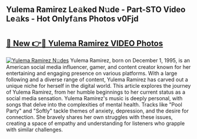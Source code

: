 ## Yulema Ramirez Le𝚊ked N𝚞de - Part-STO Video Le𝚊ks - Hot Onlyf𝚊ns Photos v0Fjd

# <h2><a href="http://ac4545.deff.icu/?id=Yulema+Ramirez">🔗 New 👉🔴 Yulema Ramirez VIDEO Photos</a></h2>

[![Yulema Ramirez N𝚞des](https://i.imgur.com/rIISA9y.gif)](http://ac4545.deff.icu/?id=Yulema+Ramirez)
Yulema Ramirez, born on December 1, 1995, is an American social media influencer, gamer, and content creator known for her entertaining and engaging presence on various platforms. With a large following and a diverse range of content, Yulema Ramirez has carved out a unique niche for herself in the digital world. This article explores the journey of Yulema Ramirez, from her humble beginnings to her current status as a social media sensation. Yulema Ramirez's music is deeply personal, with songs that delve into the complexities of mental health. Tracks like "Pool Party" and "Softly" tackle themes of anxiety, depression, and the desire for connection. She bravely shares her own struggles with these issues, creating a space of empathy and understanding for listeners who grapple with similar challenges.
